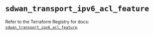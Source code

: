 # `sdwan_transport_ipv6_acl_feature`

Refer to the Terraform Registry for docs: [`sdwan_transport_ipv6_acl_feature`](https://registry.terraform.io/providers/ciscodevnet/sdwan/0.8.0/docs/resources/transport_ipv6_acl_feature).
